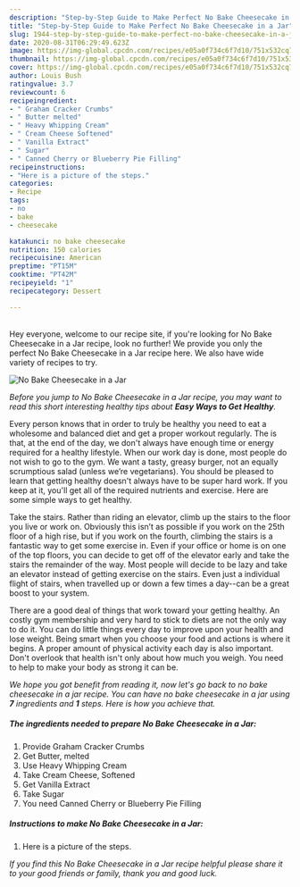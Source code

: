 ```yaml
---
description: "Step-by-Step Guide to Make Perfect No Bake Cheesecake in a Jar"
title: "Step-by-Step Guide to Make Perfect No Bake Cheesecake in a Jar"
slug: 1944-step-by-step-guide-to-make-perfect-no-bake-cheesecake-in-a-jar
date: 2020-08-31T06:29:49.623Z
image: https://img-global.cpcdn.com/recipes/e05a0f734c6f7d10/751x532cq70/no-bake-cheesecake-in-a-jar-recipe-main-photo.jpg
thumbnail: https://img-global.cpcdn.com/recipes/e05a0f734c6f7d10/751x532cq70/no-bake-cheesecake-in-a-jar-recipe-main-photo.jpg
cover: https://img-global.cpcdn.com/recipes/e05a0f734c6f7d10/751x532cq70/no-bake-cheesecake-in-a-jar-recipe-main-photo.jpg
author: Louis Bush
ratingvalue: 3.7
reviewcount: 6
recipeingredient:
- " Graham Cracker Crumbs"
- " Butter melted"
- " Heavy Whipping Cream"
- " Cream Cheese Softened"
- " Vanilla Extract"
- " Sugar"
- " Canned Cherry or Blueberry Pie Filling"
recipeinstructions:
- "Here is a picture of the steps."
categories:
- Recipe
tags:
- no
- bake
- cheesecake

katakunci: no bake cheesecake 
nutrition: 150 calories
recipecuisine: American
preptime: "PT15M"
cooktime: "PT42M"
recipeyield: "1"
recipecategory: Dessert

---
```

<br>
Hey everyone, welcome to our recipe site, if you're looking for No Bake Cheesecake in a Jar recipe, look no further! We provide you only the perfect No Bake Cheesecake in a Jar recipe here. We also have wide variety of recipes to try.
<br>


![No Bake Cheesecake in a Jar](https://img-global.cpcdn.com/recipes/e05a0f734c6f7d10/751x532cq70/no-bake-cheesecake-in-a-jar-recipe-main-photo.jpg)

<i>Before you jump to No Bake Cheesecake in a Jar recipe, you may want to read this short interesting healthy tips about <strong>Easy Ways to Get Healthy</strong>.</i>

Every person knows that in order to truly be healthy you need to eat a wholesome and balanced diet and get a proper workout regularly. The  is that, at the end of the day, we don't always have enough time or energy required for a healthy lifestyle. When our work day is done, most people do not wish to go to the gym. We want a tasty, greasy burger, not an equally scrumptious salad (unless we’re vegetarians). You should be pleased to learn that getting healthy doesn't always have to be super hard work. If you keep at it, you'll get all of the required nutrients and exercise. Here are some simple ways to get healthy.

Take the stairs. Rather than riding an elevator, climb up the stairs to the floor you live or work on. Obviously this isn’t as possible if you work on the 25th floor of a high rise, but if you work on the fourth, climbing the stairs is a fantastic way to get some exercise in. Even if your office or home is on one of the top floors, you can decide to get off of the elevator early and take the stairs the remainder of the way. Most people will decide to be lazy and take an elevator instead of getting exercise on the stairs. Even just a individual flight of stairs, when travelled up or down a few times a day--can be a great boost to your system. 

There are a good deal of things that work toward your getting healthy. An costly gym membership and very hard to stick to diets are not the only way to do it. You can do little things every day to improve upon your health and lose weight. Being smart when you choose your food and actions is where it begins. A proper amount of physical activity each day is also important. Don't overlook that health isn't only about how much you weigh. You need to help to make your body as strong it can be. 


<i>We hope you got benefit from reading it, now let's go back to no bake cheesecake in a jar recipe. You can have no bake cheesecake in a jar using <strong>7</strong> ingredients and <strong>1</strong> steps. Here is how you achieve that.
</i>

##### The ingredients needed to prepare No Bake Cheesecake in a Jar:

1. Provide  Graham Cracker Crumbs
1. Get  Butter, melted
1. Use  Heavy Whipping Cream
1. Take  Cream Cheese, Softened
1. Get  Vanilla Extract
1. Take  Sugar
1. You need  Canned Cherry or Blueberry Pie Filling


##### Instructions to make No Bake Cheesecake in a Jar:

1. Here is a picture of the steps.


<i>If you find this No Bake Cheesecake in a Jar recipe helpful please share it to your good friends or family, thank you and good luck.</i>
